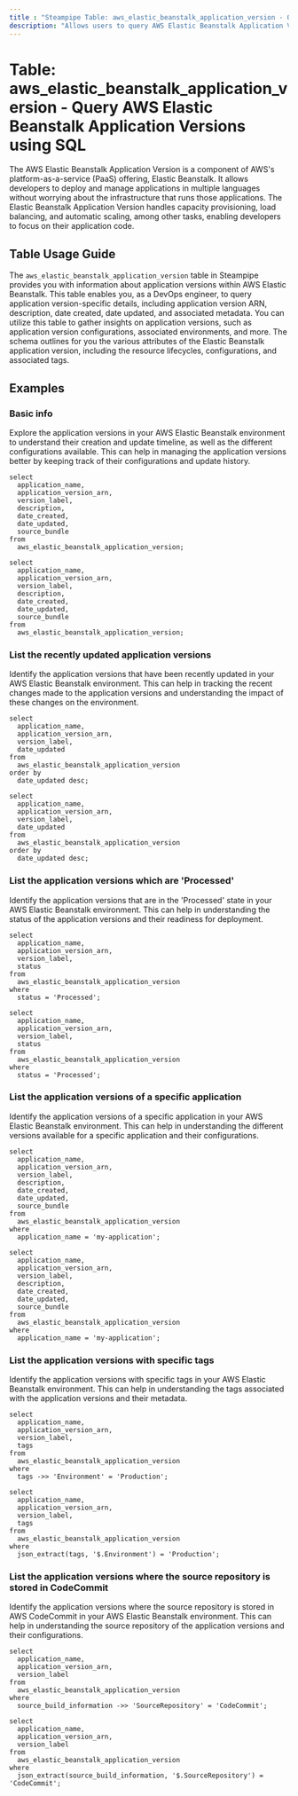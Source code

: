 ```yaml
---
title : "Steampipe Table: aws_elastic_beanstalk_application_version - Query AWS Elastic Beanstalk Application Versions using SQL"
description: "Allows users to query AWS Elastic Beanstalk Application Versions to obtain details about their configurations, environments, and other metadata."
---
```


# Table: aws_elastic_beanstalk_application_version - Query AWS Elastic Beanstalk Application Versions using SQL

The AWS Elastic Beanstalk Application Version is a component of AWS's platform-as-a-service (PaaS) offering, Elastic Beanstalk. It allows developers to deploy and manage applications in multiple languages without worrying about the infrastructure that runs those applications. The Elastic Beanstalk Application Version handles capacity provisioning, load balancing, and automatic scaling, among other tasks, enabling developers to focus on their application code.

## Table Usage Guide

The `aws_elastic_beanstalk_application_version` table in Steampipe provides you with information about application versions within AWS Elastic Beanstalk. This table enables you, as a DevOps engineer, to query application version-specific details, including application version ARN, description, date created, date updated, and associated metadata. You can utilize this table to gather insights on application versions, such as application version configurations, associated environments, and more. The schema outlines for you the various attributes of the Elastic Beanstalk application version, including the resource lifecycles, configurations, and associated tags.

## Examples

### Basic info

Explore the application versions in your AWS Elastic Beanstalk environment to understand their creation and update timeline, as well as the different configurations available. This can help in managing the application versions better by keeping track of their configurations and update history.

```sql+postgres
select
  application_name,
  application_version_arn,
  version_label,
  description,
  date_created,
  date_updated,
  source_bundle
from
  aws_elastic_beanstalk_application_version;
```

```sql+sqlite
select
  application_name,
  application_version_arn,
  version_label,
  description,
  date_created,
  date_updated,
  source_bundle
from
  aws_elastic_beanstalk_application_version;
```

### List the recently updated application versions

Identify the application versions that have been recently updated in your AWS Elastic Beanstalk environment. This can help in tracking the recent changes made to the application versions and understanding the impact of these changes on the environment.

```sql+postgres
select
  application_name,
  application_version_arn,
  version_label,
  date_updated
from
  aws_elastic_beanstalk_application_version
order by
  date_updated desc;
```

```sql+sqlite
select
  application_name,
  application_version_arn,
  version_label,
  date_updated
from
  aws_elastic_beanstalk_application_version
order by
  date_updated desc;
```

### List the application versions which are 'Processed'

Identify the application versions that are in the 'Processed' state in your AWS Elastic Beanstalk environment. This can help in understanding the status of the application versions and their readiness for deployment.

```sql+postgres
select
  application_name,
  application_version_arn,
  version_label,
  status
from
  aws_elastic_beanstalk_application_version
where
  status = 'Processed';
```

```sql+sqlite
select
  application_name,
  application_version_arn,
  version_label,
  status
from
  aws_elastic_beanstalk_application_version
where
  status = 'Processed';
```

### List the application versions of a specific application

Identify the application versions of a specific application in your AWS Elastic Beanstalk environment. This can help in understanding the different versions available for a specific application and their configurations.

```sql+postgres
select
  application_name,
  application_version_arn,
  version_label,
  description,
  date_created,
  date_updated,
  source_bundle
from
  aws_elastic_beanstalk_application_version
where
  application_name = 'my-application';
```

```sql+sqlite
select
  application_name,
  application_version_arn,
  version_label,
  description,
  date_created,
  date_updated,
  source_bundle
from
  aws_elastic_beanstalk_application_version
where
  application_name = 'my-application';
```

### List the application versions with specific tags

Identify the application versions with specific tags in your AWS Elastic Beanstalk environment. This can help in understanding the tags associated with the application versions and their metadata.

```sql+postgres
select
  application_name,
  application_version_arn,
  version_label,
  tags
from
  aws_elastic_beanstalk_application_version
where
  tags ->> 'Environment' = 'Production';
```

```sql+sqlite
select
  application_name,
  application_version_arn,
  version_label,
  tags
from
  aws_elastic_beanstalk_application_version
where
  json_extract(tags, '$.Environment') = 'Production';
```

### List the application versions where the source repository is stored in CodeCommit

Identify the application versions where the source repository is stored in AWS CodeCommit in your AWS Elastic Beanstalk environment. This can help in understanding the source repository of the application versions and their configurations.

```sql+postgres
select
  application_name,
  application_version_arn,
  version_label
from
  aws_elastic_beanstalk_application_version
where
  source_build_information ->> 'SourceRepository' = 'CodeCommit';
```

```sql+sqlite
select
  application_name,
  application_version_arn,
  version_label
from
  aws_elastic_beanstalk_application_version
where
  json_extract(source_build_information, '$.SourceRepository') = 'CodeCommit';
```
